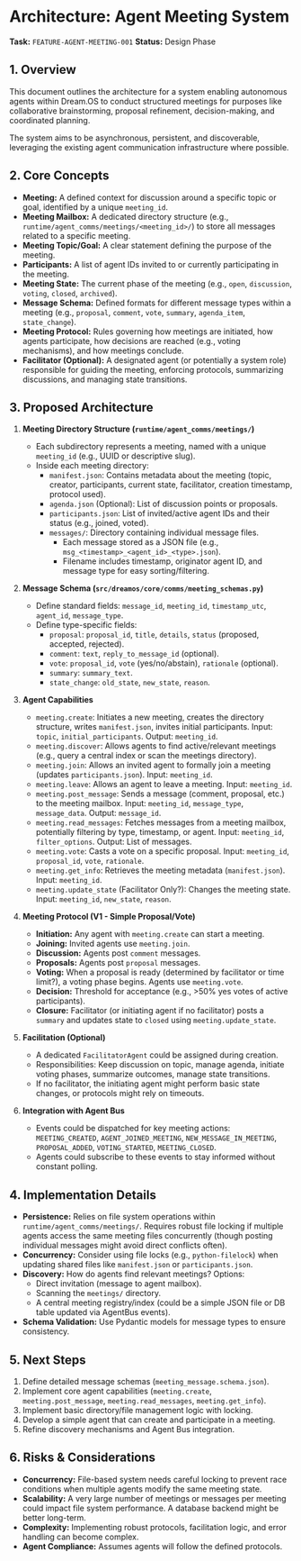 # Architecture: Agent Meeting System

**Task:** `FEATURE-AGENT-MEETING-001`
**Status:** Design Phase

## 1. Overview

This document outlines the architecture for a system enabling autonomous agents within Dream.OS to conduct structured meetings for purposes like collaborative brainstorming, proposal refinement, decision-making, and coordinated planning.

The system aims to be asynchronous, persistent, and discoverable, leveraging the existing agent communication infrastructure where possible.

## 2. Core Concepts

*   **Meeting:** A defined context for discussion around a specific topic or goal, identified by a unique `meeting_id`.
*   **Meeting Mailbox:** A dedicated directory structure (e.g., `runtime/agent_comms/meetings/<meeting_id>/`) to store all messages related to a specific meeting.
*   **Meeting Topic/Goal:** A clear statement defining the purpose of the meeting.
*   **Participants:** A list of agent IDs invited to or currently participating in the meeting.
*   **Meeting State:** The current phase of the meeting (e.g., `open`, `discussion`, `voting`, `closed`, `archived`).
*   **Message Schema:** Defined formats for different message types within a meeting (e.g., `proposal`, `comment`, `vote`, `summary`, `agenda_item`, `state_change`).
*   **Meeting Protocol:** Rules governing how meetings are initiated, how agents participate, how decisions are reached (e.g., voting mechanisms), and how meetings conclude.
*   **Facilitator (Optional):** A designated agent (or potentially a system role) responsible for guiding the meeting, enforcing protocols, summarizing discussions, and managing state transitions.

## 3. Proposed Architecture

1.  **Meeting Directory Structure (`runtime/agent_comms/meetings/`)**
    *   Each subdirectory represents a meeting, named with a unique `meeting_id` (e.g., UUID or descriptive slug).
    *   Inside each meeting directory:
        *   `manifest.json`: Contains metadata about the meeting (topic, creator, participants, current state, facilitator, creation timestamp, protocol used).
        *   `agenda.json` (Optional): List of discussion points or proposals.
        *   `participants.json`: List of invited/active agent IDs and their status (e.g., joined, voted).
        *   `messages/`: Directory containing individual message files.
            *   Each message stored as a JSON file (e.g., `msg_<timestamp>_<agent_id>_<type>.json`).
            *   Filename includes timestamp, originator agent ID, and message type for easy sorting/filtering.

2.  **Message Schema (`src/dreamos/core/comms/meeting_schemas.py`)**
    *   Define standard fields: `message_id`, `meeting_id`, `timestamp_utc`, `agent_id`, `message_type`.
    *   Define type-specific fields:
        *   `proposal`: `proposal_id`, `title`, `details`, `status` (proposed, accepted, rejected).
        *   `comment`: `text`, `reply_to_message_id` (optional).
        *   `vote`: `proposal_id`, `vote` (yes/no/abstain), `rationale` (optional).
        *   `summary`: `summary_text`.
        *   `state_change`: `old_state`, `new_state`, `reason`.

3.  **Agent Capabilities**
    *   `meeting.create`: Initiates a new meeting, creates the directory structure, writes `manifest.json`, invites initial participants. Input: `topic`, `initial_participants`. Output: `meeting_id`.
    *   `meeting.discover`: Allows agents to find active/relevant meetings (e.g., query a central index or scan the meetings directory).
    *   `meeting.join`: Allows an invited agent to formally join a meeting (updates `participants.json`). Input: `meeting_id`.
    *   `meeting.leave`: Allows an agent to leave a meeting. Input: `meeting_id`.
    *   `meeting.post_message`: Sends a message (comment, proposal, etc.) to the meeting mailbox. Input: `meeting_id`, `message_type`, `message_data`. Output: `message_id`.
    *   `meeting.read_messages`: Fetches messages from a meeting mailbox, potentially filtering by type, timestamp, or agent. Input: `meeting_id`, `filter_options`. Output: List of messages.
    *   `meeting.vote`: Casts a vote on a specific proposal. Input: `meeting_id`, `proposal_id`, `vote`, `rationale`.
    *   `meeting.get_info`: Retrieves the meeting metadata (`manifest.json`). Input: `meeting_id`.
    *   `meeting.update_state` (Facilitator Only?): Changes the meeting state. Input: `meeting_id`, `new_state`, `reason`.

4.  **Meeting Protocol (V1 - Simple Proposal/Vote)**
    *   **Initiation:** Any agent with `meeting.create` can start a meeting.
    *   **Joining:** Invited agents use `meeting.join`.
    *   **Discussion:** Agents post `comment` messages.
    *   **Proposals:** Agents post `proposal` messages.
    *   **Voting:** When a proposal is ready (determined by facilitator or time limit?), a voting phase begins. Agents use `meeting.vote`.
    *   **Decision:** Threshold for acceptance (e.g., >50% yes votes of active participants).
    *   **Closure:** Facilitator (or initiating agent if no facilitator) posts a `summary` and updates state to `closed` using `meeting.update_state`.

5.  **Facilitation (Optional)**
    *   A dedicated `FacilitatorAgent` could be assigned during creation.
    *   Responsibilities: Keep discussion on topic, manage agenda, initiate voting phases, summarize outcomes, manage state transitions.
    *   If no facilitator, the initiating agent might perform basic state changes, or protocols might rely on timeouts.

6.  **Integration with Agent Bus**
    *   Events could be dispatched for key meeting actions: `MEETING_CREATED`, `AGENT_JOINED_MEETING`, `NEW_MESSAGE_IN_MEETING`, `PROPOSAL_ADDED`, `VOTING_STARTED`, `MEETING_CLOSED`.
    *   Agents could subscribe to these events to stay informed without constant polling.

## 4. Implementation Details

*   **Persistence:** Relies on file system operations within `runtime/agent_comms/meetings/`. Requires robust file locking if multiple agents access the same meeting files concurrently (though posting individual messages might avoid direct conflicts often).
*   **Concurrency:** Consider using file locks (e.g., `python-filelock`) when updating shared files like `manifest.json` or `participants.json`.
*   **Discovery:** How do agents find relevant meetings? Options:
    *   Direct invitation (message to agent mailbox).
    *   Scanning the `meetings/` directory.
    *   A central meeting registry/index (could be a simple JSON file or DB table updated via AgentBus events).
*   **Schema Validation:** Use Pydantic models for message types to ensure consistency.

## 5. Next Steps

1.  Define detailed message schemas (`meeting_message.schema.json`).
2.  Implement core agent capabilities (`meeting.create`, `meeting.post_message`, `meeting.read_messages`, `meeting.get_info`).
3.  Implement basic directory/file management logic with locking.
4.  Develop a simple agent that can create and participate in a meeting.
5.  Refine discovery mechanisms and Agent Bus integration.

## 6. Risks & Considerations

*   **Concurrency:** File-based system needs careful locking to prevent race conditions when multiple agents modify the same meeting state.
*   **Scalability:** A very large number of meetings or messages per meeting could impact file system performance. A database backend might be better long-term.
*   **Complexity:** Implementing robust protocols, facilitation logic, and error handling can become complex.
*   **Agent Compliance:** Assumes agents will follow the defined protocols. 
